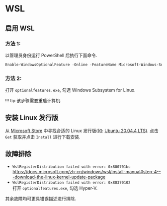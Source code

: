 # WSL

## 启用 WSL

### 方法 1:

以管理员身份运行 PowerShell 后执行下面命令.

```ps1
Enable-WindowsOptionalFeature -Online -FeatureName Microsoft-Windows-Subsystem-Linux
```

### 方法 2:

打开 `optionalfeatures.exe`, 勾选 Windows Subsystem for Linux.  

!!! tip
    该步骤需要重启计算机.  

## 安装 Linux 发行版

从 [Microsoft Store](ms-windows-store://search/?query=WSL) 中寻找合适的 Linux 发行版(如: [Ubuntu 20.04.4 LTS](https://www.microsoft.com/store/productId/9MTTCL66CPXJ)). 点击 `Get` 获取并点击 `Install` 进行下载安装.  

## 故障排除

- `WslRegisterDistribution failed with error: 0x800701bc`  
   <https://docs.microsoft.com/zh-cn/windows/wsl/install-manual#step-4---download-the-linux-kernel-update-package>
- `WslRegisterDistribution failed with error: 0x80370102`  
   打开 `optionalfeatures.exe`, 勾选 Hyper-V.  

其余故障均可更具错误描述进行排除.  
